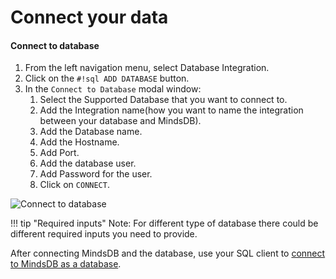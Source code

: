 # Connect your data

#### Connect to database

1. From the left navigation menu, select Database Integration.
2. Click on the `#!sql ADD DATABASE` button.
3. In the `Connect to Database` modal window:
    1. Select the Supported Database that you want to connect to.
    2. Add the Integration name(how you want to name the integration between your database and MindsDB).
    3. Add the Database name.
    4. Add the Hostname.
    5. Add Port.
    6. Add the database user.
    7. Add Password for the user.
    8. Click on `CONNECT`.

![Connect to database](/assets/sql/datasource.gif)

!!! tip "Required inputs"
    Note: For different type of database there could be different required inputs you need to provide.

After connecting MindsDB and the database, use your SQL client to [connect to MindsDB as a database](/sql/connect/cloud/).


